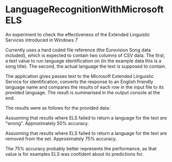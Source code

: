 LanguageRecognitionWithMicrosoftELS
===================================

An experiment to check the effectiveness of the Extended Linguistic Services introduced in Windows 7

Currently uses a hard coded file reference (the Eurovision Song data included), which is expected to contain two columns of CSV data. The first, a text value to run language identification on (in the example data this is a song title). The second, the actual language the text is supposed to contain.

The application gives passes text to the Microsoft Extended Linguistic Service for identification, converts the response to an English friendly language name and compares the results of each row in the input file to its provided language. The result is summarised in the output console at the end.

The results were as follows for the provided data:

Assusming that results where ELS failed to return a language for the text are "wrong". Approximately 50% accuracy.

Assusming that results where ELS failed to return a language for the text are removed from the set. Approximately 75% accuracy.

The 75% accuracy probably better represents the performance, as that value is for examples ELS was confident about its predictions for.
